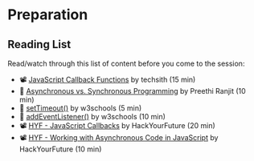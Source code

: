 # Preparation

## Reading List

Read/watch through this list of content before you come to the session:

- 📽️ [JavaScript Callback Functions](https://www.youtube.com/watch?v=pTbSfCT42_M) by techsith (15 min)
- 📖 [Asynchronous vs. Synchronous Programming](http://www.hongkiat.com/blog/synchronous-asynchronous-javascript/) by Preethi Ranjit (10 min)
- 📖 [setTimeout()](https://www.w3schools.com/jsref/met_win_settimeout.asp) by w3schools (5 min)
- 📖 [addEventListener()](https://www.w3schools.com/jsref/met_element_addeventlistener.asp) by w3schools (10 min)
- 📽️ [HYF - JavaScript Callbacks](https://youtu.be/hjgunSqSPaA) by HackYourFuture (20 min)
- 📽️ [HYF - Working with Asynchronous Code in JavaScript](https://youtu.be/RTrua6CRNEM) by HackYourFuture (10 min)

